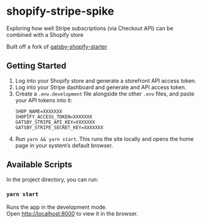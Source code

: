 # shopify-stripe-spike

Exploring how well Stripe subscriptions (via Checkout API) can be combined with a Shopify store

Built off a fork of [gatsby-shopify-starter](https://github.com/AlexanderProd/gatsby-shopify-starter)

## Getting Started

1. Log into your Shopify store and generate a storefront API access token.
2. Log into your Stripe dashboard and generate and API access token.
2. Create a `.env.development` file alongside the other `.env` files, and paste your API tokens into it:
    ```dotenv
    SHOP_NAME=XXXXXXX
    SHOPIFY_ACCESS_TOKEN=XXXXXXX
    GATSBY_STRIPE_API_KEY=XXXXXXX
    GATSBY_STRIPE_SECRET_KEY=XXXXXXX
    ```
3. Run `yarn && yarn start`. This runs the site locally and opens the home page in your system’s default browser.


## Available Scripts

In the project directory, you can run:

### `yarn start`

Runs the app in the development mode.<br />
Open [http://localhost:8000](http://localhost:8000) to view it in the browser.
